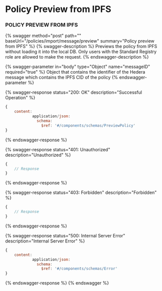 # Policy Preview from IPFS

### POLICY PREVIEW FROM IPFS

{% swagger method="post" path="" baseUrl="/policies/import/message/preview" summary="Policy preview from IPFS" %}
{% swagger-description %}
Previews the policy from IPFS without loading it into the local DB. Only users with the Standard Registry role are allowed to make the request.
{% endswagger-description %}

{% swagger-parameter in="body" type="Object" name="messageID" required="true" %}
Object that contains the identifier of the Hedera message which contains the IPFS CID of the policy
{% endswagger-parameter %}

{% swagger-response status="200: OK" description="Successful Operation" %}
```javascript
{
    content:
            application/json:
              schema:
                $ref: '#/components/schemas/PreviewPolicy'
}
```
{% endswagger-response %}

{% swagger-response status="401: Unauthorized" description="Unauthorized" %}
```javascript
{
    // Response
}
```
{% endswagger-response %}

{% swagger-response status="403: Forbidden" description="Forbidden" %}
```javascript
{
    // Response
}
```
{% endswagger-response %}

{% swagger-response status="500: Internal Server Error" description="Internal Server Error" %}
```javascript
{
    content:
            application/json:
              schema:
                $ref: '#/components/schemas/Error'
}
```
{% endswagger-response %}
{% endswagger %}

